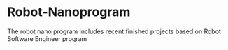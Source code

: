 # Robot-Nanoprogram
The robot nano program includes recent finished projects based on Robot Software Engineer program 
